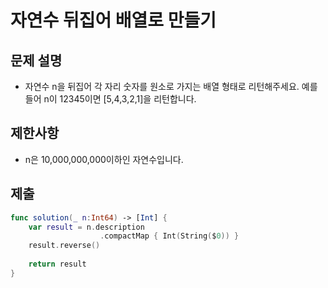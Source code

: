 # 자연수 뒤집어 배열로 만들기
## 문제 설명
- 자연수 n을 뒤집어 각 자리 숫자를 원소로 가지는 배열 형태로 리턴해주세요. 예를들어 n이 12345이면 [5,4,3,2,1]을 리턴합니다.

## 제한사항
- n은 10,000,000,000이하인 자연수입니다.

## 제출

```swift
func solution(_ n:Int64) -> [Int] {
    var result = n.description
                    .compactMap { Int(String($0)) }
    result.reverse()
    
    return result
}
```
